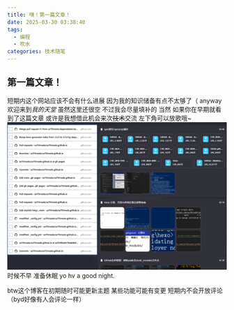 ```yaml
---
title: 嘿！第一篇文章！
date: 2025-03-30 03:38:40
tags:
  - 编程
  - 吹水
categories: 技术随笔
---
```


## 第一篇文章！
短期内这个网站应该不会有什么进展
因为我的知识储备有点不太够了（
anyway欢迎来到*我的天堂*
虽然这里还很空 不过我会尽量填补的
当然 如果你在早期就看到了这篇文章 或许是我想借此机会来次~~技术~~交流
左下角可以放歌哦~
![好累...](./嘿！第一篇文章！/1.png)
时候不早 准备休眠
yo hv a good night.

btw这个博客在初期随时可能更新主题 某些功能可能有变更 短期内不会开放评论（byd好像有人会评论一样）
